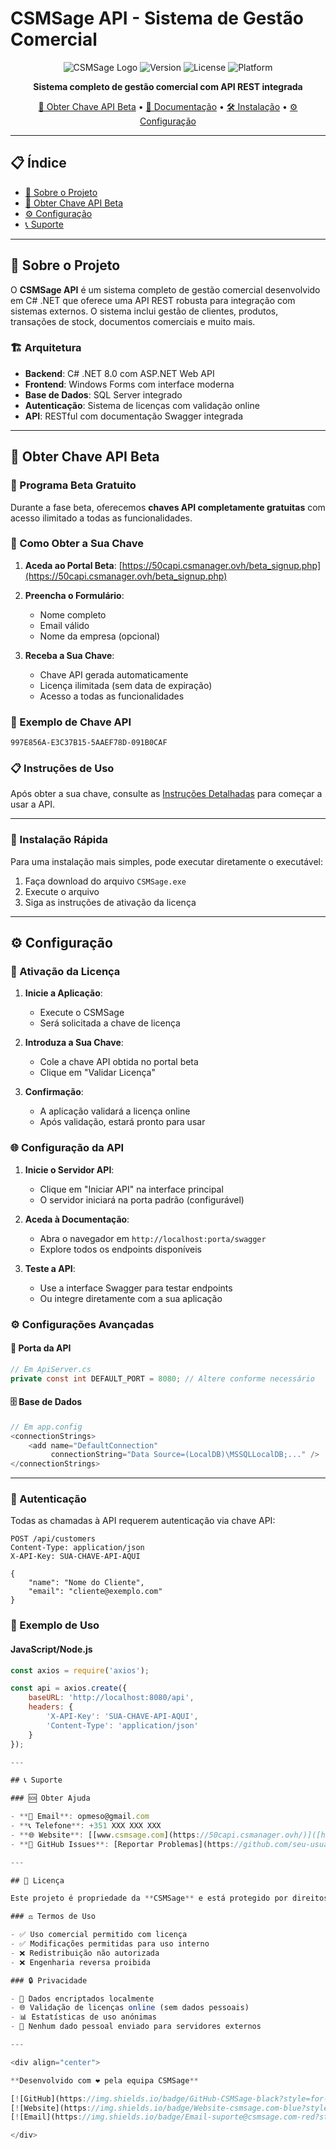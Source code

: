 # CSMSage API - Sistema de Gestão Comercial

<div align="center">

![CSMSage Logo](https://img.shields.io/badge/CSMSage-API-blue?style=for-the-badge&logo=api)
![Version](https://img.shields.io/badge/version-1.0.0-green?style=for-the-badge)
![License](https://img.shields.io/badge/license-Proprietary-red?style=for-the-badge)
![Platform](https://img.shields.io/badge/platform-Windows-blue?style=for-the-badge&logo=windows)

**Sistema completo de gestão comercial com API REST integrada**

[🚀 Obter Chave API Beta](#-obter-chave-api-beta) • [📖 Documentação](#-documentação) • [🛠️ Instalação](#️-instalação) • [⚙️ Configuração](#️-configuração)

</div>

---

## 📋 Índice

- [🎯 Sobre o Projeto](#-sobre-o-projeto)
- [🚀 Obter Chave API Beta](#-obter-chave-api-beta)
- [⚙️ Configuração](#️-configuração)
- [📞 Suporte](#-suporte)

---

## 🎯 Sobre o Projeto

O **CSMSage API** é um sistema completo de gestão comercial desenvolvido em C# .NET que oferece uma API REST robusta para integração com sistemas externos. O sistema inclui gestão de clientes, produtos, transações de stock, documentos comerciais e muito mais.

### 🏗️ Arquitetura

- **Backend**: C# .NET 8.0 com ASP.NET Web API
- **Frontend**: Windows Forms com interface moderna
- **Base de Dados**: SQL Server integrado
- **Autenticação**: Sistema de licenças com validação online
- **API**: RESTful com documentação Swagger integrada

---

## 🚀 Obter Chave API Beta

### 🎁 Programa Beta Gratuito

Durante a fase beta, oferecemos **chaves API completamente gratuitas** com acesso ilimitado a todas as funcionalidades.

### 📝 Como Obter a Sua Chave

1. **Aceda ao Portal Beta**: [https://50capi.csmanager.ovh/beta_signup.php](https://50capi.csmanager.ovh/beta_signup.php)

2. **Preencha o Formulário**:
   - Nome completo
   - Email válido
   - Nome da empresa (opcional)

3. **Receba a Sua Chave**:
   - Chave API gerada automaticamente
   - Licença ilimitada (sem data de expiração)
   - Acesso a todas as funcionalidades

### 🔑 Exemplo de Chave API
```
997E856A-E3C37B15-5AAEF78D-091B0CAF
```

### 📋 Instruções de Uso
Após obter a sua chave, consulte as [Instruções Detalhadas](https://50capi.csmanager.ovh/beta_instructions.php) para começar a usar a API.

---

### 🎯 Instalação Rápida

Para uma instalação mais simples, pode executar diretamente o executável:

1. Faça download do arquivo `CSMSage.exe`
2. Execute o arquivo
3. Siga as instruções de ativação da licença

---

## ⚙️ Configuração

### 🔑 Ativação da Licença

1. **Inicie a Aplicação**:
   - Execute o CSMSage
   - Será solicitada a chave de licença

2. **Introduza a Sua Chave**:
   - Cole a chave API obtida no portal beta
   - Clique em "Validar Licença"

3. **Confirmação**:
   - A aplicação validará a licença online
   - Após validação, estará pronto para usar

### 🌐 Configuração da API

1. **Inicie o Servidor API**:
   - Clique em "Iniciar API" na interface principal
   - O servidor iniciará na porta padrão (configurável)

2. **Aceda à Documentação**:
   - Abra o navegador em `http://localhost:porta/swagger`
   - Explore todos os endpoints disponíveis

3. **Teste a API**:
   - Use a interface Swagger para testar endpoints
   - Ou integre diretamente com a sua aplicação

### ⚙️ Configurações Avançadas

#### 🔧 Porta da API
```csharp
// Em ApiServer.cs
private const int DEFAULT_PORT = 8080; // Altere conforme necessário
```

#### 🗄️ Base de Dados
```csharp
// Em app.config
<connectionStrings>
    <add name="DefaultConnection" 
         connectionString="Data Source=(LocalDB)\MSSQLLocalDB;..." />
</connectionStrings>
```

---

### 🔐 Autenticação

Todas as chamadas à API requerem autenticação via chave API:

```http
POST /api/customers
Content-Type: application/json
X-API-Key: SUA-CHAVE-API-AQUI

{
    "name": "Nome do Cliente",
    "email": "cliente@exemplo.com"
}
```

### 📝 Exemplo de Uso

#### JavaScript/Node.js
```javascript
const axios = require('axios');

const api = axios.create({
    baseURL: 'http://localhost:8080/api',
    headers: {
        'X-API-Key': 'SUA-CHAVE-API-AQUI',
        'Content-Type': 'application/json'
    }
});

---

## 📞 Suporte

### 🆘 Obter Ajuda

- **📧 Email**: opmeso@gmail.com
- **📞 Telefone**: +351 XXX XXX XXX
- **🌐 Website**: [[www.csmsage.com](https://50capi.csmanager.ovh/)]([https://www.csmsage.com](https://50capi.csmanager.ovh/))
- **💬 GitHub Issues**: [Reportar Problemas](https://github.com/seu-usuario/CSMSageAPI/issues)

---

## 📄 Licença

Este projeto é propriedade da **CSMSage** e está protegido por direitos de autor. O uso é permitido apenas com licença válida.

### ⚖️ Termos de Uso

- ✅ Uso comercial permitido com licença
- ✅ Modificações permitidas para uso interno
- ❌ Redistribuição não autorizada
- ❌ Engenharia reversa proibida

### 🔒 Privacidade

- 🔐 Dados encriptados localmente
- 🌐 Validação de licenças online (sem dados pessoais)
- 📊 Estatísticas de uso anónimas
- 🚫 Nenhum dado pessoal enviado para servidores externos

---

<div align="center">

**Desenvolvido com ❤️ pela equipa CSMSage**

[![GitHub](https://img.shields.io/badge/GitHub-CSMSage-black?style=for-the-badge&logo=github)](https://github.com/seu-usuario/CSMSageAPI)
[![Website](https://img.shields.io/badge/Website-csmsage.com-blue?style=for-the-badge&logo=internet-explorer)](https://www.csmsage.com)
[![Email](https://img.shields.io/badge/Email-suporte@csmsage.com-red?style=for-the-badge&logo=gmail)](mailto:suporte@csmsage.com)

</div>
